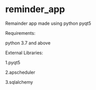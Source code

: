 # reminder_app

Remainder app made using python pyqt5

Requirements:

python 3.7 and above

External Libraries:

1.pyqt5

2.apscheduler

3.sqlalchemy


